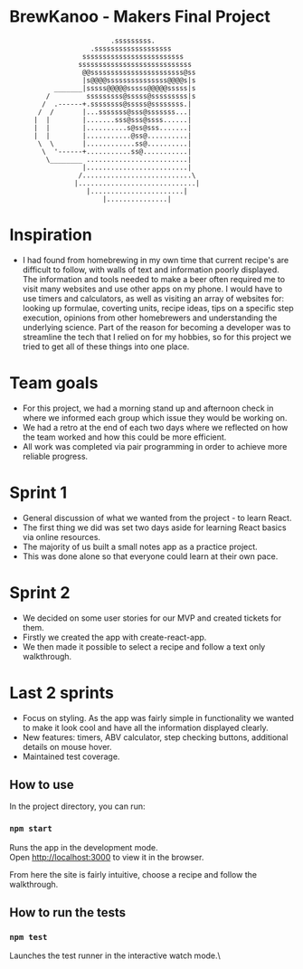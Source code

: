 # BrewKanoo - Makers Final Project

                             .sssssssss.
                        .sssssssssssssssssss
                      sssssssssssssssssssssssss
                     ssssssssssssssssssssssssssss
                      @@sssssssssssssssssssssss@ss
                      |s@@@@sssssssssssssss@@@@s|s
               _______|sssss@@@@@sssss@@@@@sssss|s
             /         sssssssss@sssss@sssssssss|s
            /  .------+.ssssssss@sssss@ssssssss.|
           /  /       |...sssssss@sss@sssssss...|
          |  |        |.......sss@sss@ssss......|
          |  |        |..........s@ss@sss.......|
          |  |        |...........@ss@..........|
           \  \       |............ss@..........|
            \  '------+...........ss@...........|
             \________ .........................|
                      |.........................|
                     /...........................\
                    |.............................|
                       |.......................|
                           |...............|
                           
                           
# Inspiration

- I had found from homebrewing in my own time that current recipe's are difficult to follow, with walls of text and information poorly displayed. The information and tools needed to make a beer often required me to visit many websites and use other apps on my phone. I would have to use timers and calculators, as well as visiting an array of websites for: looking up formulae, coverting units, recipe ideas, tips on a specific step execution, opinions from other homebrewers and understanding the underlying science. Part of the reason for becoming a developer was to streamline the tech that I relied on for my hobbies, so for this project we tried to get all of these things into one place.

# Team goals

- For this project, we had a morning stand up and afternoon check in where we informed each group which issue they would be working on. 
- We had a retro at the end of each two days where we reflected on how the team worked and how this could be more efficient.
- All work was completed via pair programming in order to achieve more reliable progress. 

# Sprint 1

- General discussion of what we wanted from the project - to learn React.
- The first thing we did was set two days aside for learning React basics via online resources. 
- The majority of us built a small notes app as a practice project.
- This was done alone so that everyone could learn at their own pace.

# Sprint 2

- We decided on some user stories for our MVP and created tickets for them.
- Firstly we created the app with create-react-app.
- We then made it possible to select a recipe and follow a text only walkthrough.

# Last 2 sprints

- Focus on styling. As the app was fairly simple in functionality we wanted to make it look cool and have all the information displayed clearly.
- New features: timers, ABV calculator, step checking buttons, additional details on mouse hover.
- Maintained test coverage.

## How to use

In the project directory, you can run:

### `npm start`

Runs the app in the development mode.\
Open [http://localhost:3000](http://localhost:3000) to view it in the browser.

From here the site is fairly intuitive, choose a recipe and follow the walkthrough. 

## How to run the tests

### `npm test`

Launches the test runner in the interactive watch mode.\



